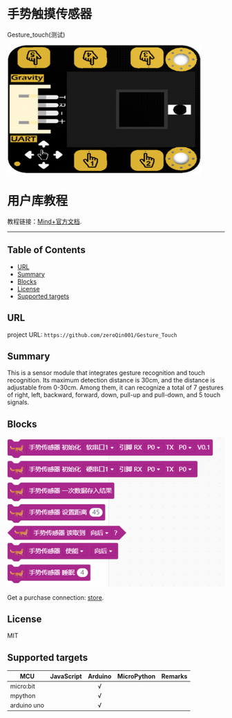 # 手势触摸传感器

Gesture_touch(测试)

<img src="https://github.com/zeroQin001/Gesture_Touch/blob/master/arduinoC/_images/featured.png" width="450" height="300" align=center>

# 用户库教程


教程链接：[Mind+官方文档](https://mindplus.dfrobot.com.cn/extensions-user).

---------------------------------------------------------

## Table of Contents

* [URL](#url)
* [Summary](#summary)
* [Blocks](#blocks)
* [License](#license)
* [Supported targets](#Supportedtargets)

## URL
project URL: ```https://github.com/zeroQin001/Gesture_Touch```

## Summary
This is a sensor module that integrates gesture recognition and touch recognition. Its maximum detection distance is 30cm, and the distance is adjustable from 0-30cm. Among them, it can recognize a total of 7 gestures of right, left, backward, forward, down, pull-up and pull-down, and 5 touch signals.

## Blocks

![image](https://github.com/zeroQin001/Gesture_Touch/blob/master/arduinoC/_images/blocks.png)


Get a purchase connection: [store](https://www.dfrobot.com.cn/index.php).

## License

MIT

## Supported targets

MCU                | JavaScript   | Arduino      | MicroPython | Remarks
------------------ | :----------: | :----------: | :---------: | -----
micro:bit          |              |        √     |             | 
mpython            |              |        √     |             | 
arduino uno        |              |        √     |             | 

